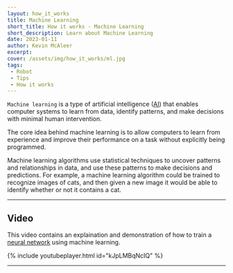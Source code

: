 ```yaml
---
layout: how_it_works
title: Machine Learning
short_title: How it works - Machine Learning
short_description: Learn about Machine Learning
date: 2023-01-11
author: Kevin McAleer
excerpt:
cover: /assets/img/how_it_works/ml.jpg
tags:
 - Robot
 - Tips
 - How it works
---
```


`Machine learning` is a type of artificial intelligence ([AI](/resources/glossary#ai)) that enables computer systems to learn from data, identify patterns, and make decisions with minimal human intervention.

The core idea behind machine learning is to allow computers to learn from experience and improve their performance on a task without explicitly being programmed.

Machine learning algorithms use statistical techniques to uncover patterns and relationships in data, and use these patterns to make decisions and predictions. For example, a machine learning algorithm could be trained to recognize images of cats, and then given a new image it would be able to identify whether or not it contains a cat.

---

## Video

This video contains an explaination and demonstration of how to train a [neural network](/resources/glossary#neural-network) using machine learning.

{% include youtubeplayer.html id="kJpLMBqNcIQ" %}

---
